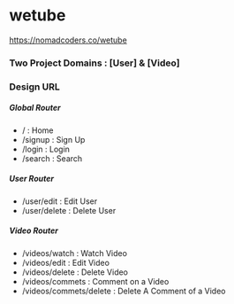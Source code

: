 # wetube

https://nomadcoders.co/wetube

### Two Project Domains : [User] & [Video]

### Design URL

##### Global Router

- / : Home
- /signup : Sign Up
- /login : Login
- /search : Search

##### User Router

- /user/edit : Edit User
- /user/delete : Delete User

##### Video Router

- /videos/watch : Watch Video
- /videos/edit : Edit Video
- /videos/delete : Delete Video
- /videos/commets : Comment on a Video
- /videos/commets/delete : Delete A Comment of a Video
